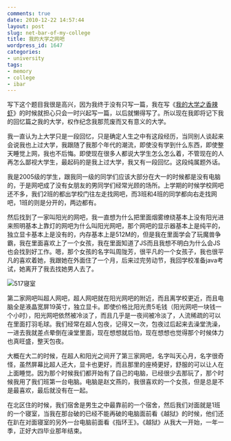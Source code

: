 ```yaml
---
comments: true
date: 2010-12-22 14:57:44
layout: post
slug: net-bar-of-my-college
title: 我的大学之网吧
wordpress_id: 1647
categories:
- university
tags:
- memory
- college
- ibar
---
```


写下这个题目我很是高兴，因为我终于没有只写一篇，我在写《[我的大学之香辣虾](http://dobila.info/alumn/university/spicy-shrimp-of-my-college.html)》的时候就担心只会一时兴起写一篇，以后就懒得写了。所以现在我即将记下我的回忆篇之我的大学，权作纪念我那荒废而又有意义的大学。

我一直认为上大学只是一段回忆，只是确定人生之中有这段经历，当同别人谈起来会说我也上过大学，我跟随了我那个年代的潮流，即使没有学到什么东西，即使整天睡觉上网，我也不后悔。即使现在很多人都说大学生怎么怎么着，不管现在的人再怎么鄙视大学生，最起码的是我上过大学，我又有一段回忆。这段纯属题外话。



我是2005级的学生，跟我同一级的同学们应该大部分在大一的时候都是没有电脑的，于是网吧成了没有女朋友的男同学们经常光顾的场所。上学期的时候学校网吧还不多，我们2班的都出学校门往左走找网吧，而3班和4班的同学都向右走找网吧，1班的则是分开的，两边都有。



然后找到了一家叫阳光的网吧，我一直想为什么把里面烟雾缭绕基本上没有阳光进来照明基本上靠灯的网吧为什么叫阳光网吧，那个网吧的显示器基本上是纯平的，独立显卡基本上是没有的，内存基本上是512M的，但是我在里面学会了玩魔兽争霸，我在里面喜欢上了一个女孩，我在里面知道了JS而且我想不明白为什么会JS也会找到好工作。嗯，那个女孩的名字叫周陇芳，很平凡的一个女孩子，我也很平凡的喜欢着她，我跟她在外面住了一个月，后来过完劳动节，我回学校准备java考试，她离开了我去找她男人去了。

![517寝室](http://dobila.info/wp-content/uploads/2010/12/wefour-450x337.jpg)

第二家网吧叫超人网吧，超人网吧就在阳光网吧的附近，而且离学校更近，而且电脑全是液晶宽屏19英寸，独立显卡。即使价格比阳光贵5毛钱（阳光网吧一块钱一个小时），阳光网吧依然被冷淡了，而且几乎是一夜间被冷淡了，人流稀疏的可以在里面打羽毛球。我们经常在超人包夜，记得又一次，包夜过后起来去澡堂洗澡，一进去我就差点晕倒在澡堂里面，现在想想就后怕，现在想想也觉得那个时候体力也真旺盛，整天包夜。

大概在大二的时候，在超人和阳光之间开了第三家网吧，名字叫天心月，名字很奇怪，虽然屏幕比超人还大，显卡也更好，而且那里的座椅更好，舒服的可以让人在上面睡觉。因为那个时候我们都开始有了自己的电脑，已经很少去那玩了，那个时候我用了我们班第一台电脑。电脑是赵文燕的，我很喜欢的一个女孩，但是总是不是最喜欢，最后就没有在一起。

在北区住的时候，我们宿舍是男生之中最靠前的一个宿舍，然后我们对面就是1班的一个寝室，当我在那台破的已经不能再破的电脑面前看《越狱》的时候，他们还在趴在对面寝室的另外一台电脑前面看《指环王》。《越狱》从我大一开始，一年一季，正好大四毕业那年结束。
